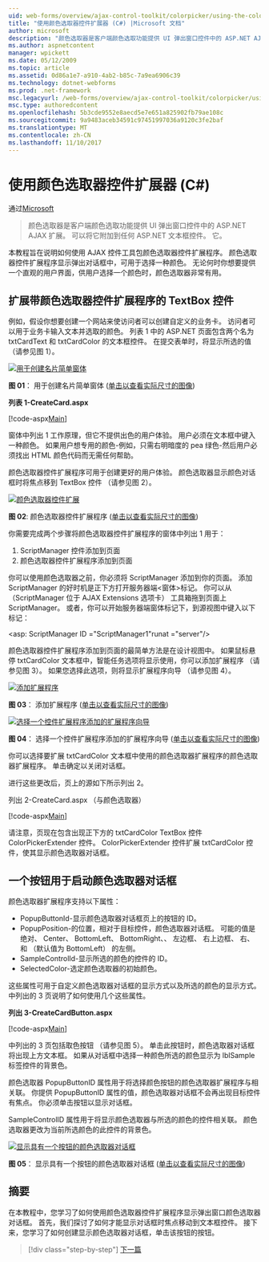 ```yaml
---
uid: web-forms/overview/ajax-control-toolkit/colorpicker/using-the-colorpicker-control-extender-cs
title: "使用颜色选取器控件扩展器 (C#) |Microsoft 文档"
author: microsoft
description: "颜色选取器是客户端颜色选取功能提供 UI 弹出窗口控件中的 ASP.NET AJAX 扩展。 可以将它附加到任何 ASP.NET..."
ms.author: aspnetcontent
manager: wpickett
ms.date: 05/12/2009
ms.topic: article
ms.assetid: 0d86a1e7-a910-4ab2-b85c-7a9ea6906c39
ms.technology: dotnet-webforms
ms.prod: .net-framework
msc.legacyurl: /web-forms/overview/ajax-control-toolkit/colorpicker/using-the-colorpicker-control-extender-cs
msc.type: authoredcontent
ms.openlocfilehash: 5b3cde9552e8aecd5e7e651a825902fb79ae108c
ms.sourcegitcommit: 9a9483aceb34591c97451997036a9120c3fe2baf
ms.translationtype: MT
ms.contentlocale: zh-CN
ms.lasthandoff: 11/10/2017
---
```

<a name="using-the-colorpicker-control-extender-c"></a>使用颜色选取器控件扩展器 (C#)
====================
通过[Microsoft](https://github.com/microsoft)

> 颜色选取器是客户端颜色选取功能提供 UI 弹出窗口控件中的 ASP.NET AJAX 扩展。 可以将它附加到任何 ASP.NET 文本框控件。 它。


本教程旨在说明如何使用 AJAX 控件工具包颜色选取器控件扩展程序。 颜色选取器控件扩展程序显示弹出对话框中，可用于选择一种颜色。 无论何时你想要提供一个直观的用户界面，供用户选择一个颜色时，颜色选取器非常有用。

## <a name="extending-a-textbox-control-with-the-colorpicker-control-extender"></a>扩展带颜色选取器控件扩展程序的 TextBox 控件

例如，假设你想要创建一个网站来使访问者可以创建自定义的业务卡。 访问者可以用于业务卡输入文本并选取的颜色。 列表 1 中的 ASP.NET 页面包含两个名为 txtCardText 和 txtCardColor 的文本框控件。 在提交表单时，将显示所选的值 （请参见图 1）。


[![用于创建名片简单窗体](using-the-colorpicker-control-extender-cs/_static/image1.jpg)](using-the-colorpicker-control-extender-cs/_static/image1.png)

**图 01**： 用于创建名片简单窗体 ([单击以查看实际尺寸的图像](using-the-colorpicker-control-extender-cs/_static/image2.png))


**列表 1-CreateCard.aspx**

[!code-aspx[Main](using-the-colorpicker-control-extender-cs/samples/sample1.aspx)]

窗体中列出 1 工作原理，但它不提供出色的用户体验。 用户必须在文本框中键入一种颜色。 如果用户想专用的颜色-例如，只需右明暗度的 pea 绿色-然后用户必须找出 HTML 颜色代码而无需任何帮助。

颜色选取器控件扩展程序可用于创建更好的用户体验。 颜色选取器显示颜色对话框时将焦点移到 TextBox 控件 （请参见图 2）。


[![颜色选取器控件扩展](using-the-colorpicker-control-extender-cs/_static/image2.jpg)](using-the-colorpicker-control-extender-cs/_static/image3.png)

**图 02**: 颜色选取器控件扩展程序 ([单击以查看实际尺寸的图像](using-the-colorpicker-control-extender-cs/_static/image4.png))


你需要完成两个步骤将颜色选取器控件扩展程序的窗体中列出 1 用于：

1. ScriptManager 控件添加到页面
2. 颜色选取器控件扩展程序添加到页面

你可以使用颜色选取器之前，你必须将 ScriptManager 添加到你的页面。 添加 ScriptManager 的好时机是正下方打开服务器端&lt;窗体&gt;标记。 你可以从 （ScriptManager 位于 AJAX Extensions 选项卡） 工具箱拖到页面上 ScriptManager。 或者，你可以开始服务器端窗体标记下，到源视图中键入以下标记：

&lt;asp: ScriptManager ID ="ScriptManager1"runat ="server"/&gt;

颜色选取器控件扩展程序添加到页面的最简单方法是在设计视图中。 如果鼠标悬停 txtCardColor 文本框中，智能任务选项将显示使用，你可以添加扩展程序 （请参见图 3）。 如果您选择此选项，则将显示扩展程序向导 （请参见图 4）。


[![添加扩展程序](using-the-colorpicker-control-extender-cs/_static/image3.jpg)](using-the-colorpicker-control-extender-cs/_static/image5.png)

**图 03**： 添加扩展程序 ([单击以查看实际尺寸的图像](using-the-colorpicker-control-extender-cs/_static/image6.png))


[![选择一个控件扩展程序添加的扩展程序向导](using-the-colorpicker-control-extender-cs/_static/image4.jpg)](using-the-colorpicker-control-extender-cs/_static/image7.png)

**图 04**： 选择一个控件扩展程序添加的扩展程序向导 ([单击以查看实际尺寸的图像](using-the-colorpicker-control-extender-cs/_static/image8.png))


你可以选择要扩展 txtCardColor 文本框中使用的颜色选取器扩展程序的颜色选取器扩展程序。 单击确定以关闭对话框。

进行这些更改后，页上的源如下所示列出 2。

列出 2-CreateCard.aspx （与颜色选取器）

[!code-aspx[Main](using-the-colorpicker-control-extender-cs/samples/sample2.aspx)]

请注意，页现在包含出现正下方的 txtCardColor TextBox 控件 ColorPickerExtender 控件。 ColorPickerExtender 控件扩展 txtCardColor 控件，使其显示颜色选取器对话框。

## <a name="using-a-button-to-launch-the-color-picker-dialog"></a>一个按钮用于启动颜色选取器对话框

颜色选取器扩展程序支持以下属性：

- PopupButtonId-显示颜色选取器对话框页上的按钮的 ID。
- PopupPosition-的位置，相对于目标控件，颜色选取器对话框。 可能的值是绝对、 Center、 BottomLeft、 BottomRight、、 左边框、 右上边框、 右、 和 （默认值为 BottomLeft） 的左侧。
- SampleControlId-显示所选的颜色的控件的 ID。
- SelectedColor-选定颜色选取器的初始颜色。

这些属性可用于自定义颜色选取器对话框的显示方式以及所选的颜色的显示方式。 中列出的 3 页说明了如何使用几个这些属性。

**列出 3-CreateCardButton.aspx**

[!code-aspx[Main](using-the-colorpicker-control-extender-cs/samples/sample3.aspx)]

中列出的 3 页包括取色按钮 （请参见图 5）。 单击此按钮时，颜色选取器对话框将出现上方文本框。 如果从对话框中选择一种颜色所选的颜色显示为 lblSample 标签控件的背景色。

颜色选取器 PopupButtonID 属性用于将选择颜色按钮的颜色选取器扩展程序与相关联。 你提供 PopupButtonID 属性的值，颜色选取器对话框不会再出现目标控件有焦点。 你必须单击按钮以显示对话框。

SampleControlID 属性用于将显示颜色选取器与所选的颜色的控件相关联。 颜色选取器更改为当前所选颜色的此控件的背景色。


[![显示具有一个按钮的颜色选取器对话框](using-the-colorpicker-control-extender-cs/_static/image5.jpg)](using-the-colorpicker-control-extender-cs/_static/image9.png)

**图 05**： 显示具有一个按钮的颜色选取器对话框 ([单击以查看实际尺寸的图像](using-the-colorpicker-control-extender-cs/_static/image10.png))


## <a name="summary"></a>摘要

在本教程中，您学习了如何使用颜色选取器控件扩展程序显示弹出窗口颜色选取器对话框。 首先，我们探讨了如何才能显示对话框时焦点移动到文本框控件。 接下来，您学习了如何创建显示颜色选取器对话框，单击该按钮的按钮。

>[!div class="step-by-step"]
[下一篇](using-the-colorpicker-control-extender-vb.md)
